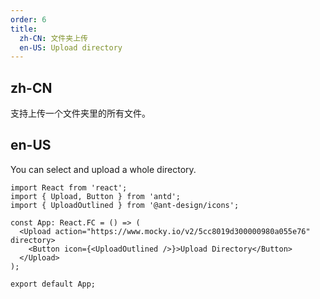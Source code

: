 ```yaml
---
order: 6
title:
  zh-CN: 文件夹上传
  en-US: Upload directory
---
```


## zh-CN

支持上传一个文件夹里的所有文件。

## en-US

You can select and upload a whole directory.

```tsx
import React from 'react';
import { Upload, Button } from 'antd';
import { UploadOutlined } from '@ant-design/icons';

const App: React.FC = () => (
  <Upload action="https://www.mocky.io/v2/5cc8019d300000980a055e76" directory>
    <Button icon={<UploadOutlined />}>Upload Directory</Button>
  </Upload>
);

export default App;
```
